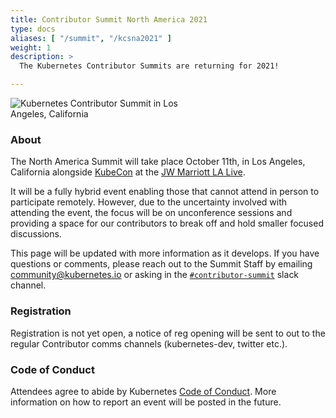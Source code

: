 ```yaml
---
title: Contributor Summit North America 2021
type: docs
aliases: [ "/summit", "/kcsna2021" ]
weight: 1
description: >
  The Kubernetes Contributor Summits are returning for 2021!

---
```


<img align="center" alt="Kubernetes Contributor Summit in Los Angeles, California" style="max-width:65%;" src="/events/kcsna2021/banner.jpeg">

### About

The North America Summit will take place October 11th, in Los Angeles, California
alongside [KubeCon] at the [JW Marriott LA Live].


It will be a fully hybrid event enabling those that cannot attend in person to
participate remotely. However, due to the uncertainty involved with attending
the event, the focus will be on unconference sessions and providing a space for
our contributors to break off and hold smaller focused discussions.

This page will be updated with more information as it develops. If you have
questions or comments, please reach out to the Summit Staff by emailing
community@kubernetes.io or asking in the [`#contributor-summit`] slack channel.

### Registration

Registration is not yet open, a notice of reg opening will be sent to out to
the regular Contributor comms channels (kubernetes-dev, twitter etc.).

### Code of Conduct

Attendees agree to abide by Kubernetes [Code of Conduct]. More information on
how to report an event will be posted in the future.

[Kubecon]: https://events.linuxfoundation.org/kubecon-cloudnativecon-north-america/
[JW Marriott LA Live]: https://www.marriott.com/hotels/travel/laxjw-jw-marriott-los-angeles-la-live/
[`#contributor-summit`]: https://kubernetes.slack.com/messages/contributor-summit
[Code of Conduct]: /resources/code-of-conduct